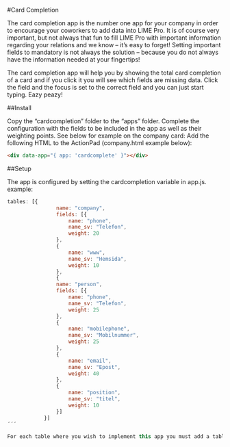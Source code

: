 #Card Completion

The card completion app is the number one app for your company in order to encourage your coworkers to add data into LIME Pro. It is of course very important, but not always that fun to fill LIME Pro with important information regarding your relations and we know – it’s easy to forget! Setting important fields to mandatory is not always the solution – because you do not always have the information needed at your fingertips! 

The card completion app will help you by showing the total card completion of a card and if you click it you will see which fields are missing data. Click the field and the focus is set to the correct field and you can just start typing. Eazy peazy!

##Install

Copy the “cardcompletion” folder to the “apps” folder. Complete the configuration with the fields to be included in the app as well as their weighting points. See below for example on the company card:
Add the following HTML to the ActionPad (company.html example below):

```html
<div data-app="{ app: 'cardcomplete' }"></div>
```

##Setup

The app is configured by setting the cardcompletion variable in app.js.
example:
```javascript
tables: [{
                name: "company",
                fields: [{
                    name: "phone",
                    name_sv: "Telefon",
                    weight: 20
                },
                {
                    name: "www",
                    name_sv: "Hemsida",
                    weight: 10
                },
            	{
                name: "person",
                fields: [{
                    name: "phone",
                    name_sv: "Telefon",
                    weight: 25
                },
                {
                    name: "mobilephone",
                    name_sv: "Mobilnummer",
                    weight: 25
                },
                {
                    name: "email",
                    name_sv: "Epost",
                    weight: 40
                },
                {
                    name: "position",
                    name_sv: "titel",
                    weight: 10
                }]
            }]
´´´

For each table where you wish to implement this app you must add a table object. Every table object has an array of fields with their name, localname and weight. Each field is then calculated into the card completion rate.